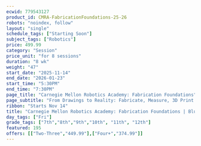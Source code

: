 ```yaml
---
ecwid: 779543127
product_id: CMRA-FabricationFoundations-25-26
robots: "noindex, follow"
layout: "single"
schedule_tags: ["Starting Soon"]
subject_tags: ["Robotics"]
price: 499.99
category: "Session"
price_unit: "for 8 sessions"
duration: "8 wk"
weight: "47"
start_date: "2025-11-14"
end_date: "2026-01-23"
start_time: "5:30PM"
end_time: "7:30PM"
page_title: "Carnegie Mellon Robotics Academy: Fabrication Foundations"
page_subtitle: "From Drawings to Reality: Fabricate, Measure, 3D Print!"
ribbon: "Starts Nov 14"
title: "Carnegie Mellon Robotics Academy: Fabrication Foundations | Blue Ridge Boost"
day_tags: ["Fri"]
grade_tags: ["7th","8th","9th","10th", "11th", "12th"]
featured: 195
offers: [["Two-Three","449.99"],["Four+","374.99"]]
---
```

